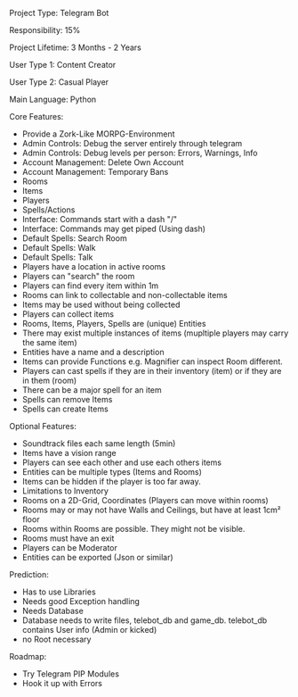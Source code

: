 Project Type: Telegram Bot

Responsibility: 15%

Project Lifetime: 3 Months - 2 Years

User Type 1: Content Creator

User Type 2: Casual Player

Main Language: Python

Core Features:
* Provide a Zork-Like MORPG-Environment
* Admin Controls: Debug the server entirely through telegram
* Admin Controls: Debug levels per person: Errors, Warnings, Info
* Account Management: Delete Own Account
* Account Management: Temporary Bans
* Rooms
* Items
* Players
* Spells/Actions
* Interface: Commands start with a dash "/"
* Interface: Commands may get piped (Using dash)
* Default Spells: Search Room
* Default Spells: Walk
* Default Spells: Talk
* Players have a location in active rooms
* Players can "search" the room
* Players can find every item within 1m
* Rooms can link to collectable and non-collectable items
* Items may be used without being collected
* Players can collect items
* Rooms, Items, Players, Spells are (unique) Entities
* There may exist multiple instances of items (mupltiple players may carry the same item)
* Entities have a name and a description
* Items can provide Functions e.g. Magnifier can inspect Room different.
* Players can cast spells if they are in their inventory (item) or if they are in them (room)
* There can be a major spell for an item
* Spells can remove Items
* Spells can create Items

Optional Features:
* Soundtrack files each same length (5min)
* Items have a vision range
* Players can see each other and use each others items
* Entities can be multiple types (Items and Rooms)
* Items can be hidden if the player is too far away.
* Limitations to Inventory
* Rooms on a 2D-Grid, Coordinates (Players can move within rooms)
* Rooms may or may not have Walls and Ceilings, but have at least 1cm² floor
* Rooms within Rooms are possible. They might not be visible.
* Rooms must have an exit
* Players can be Moderator
* Entities can be exported (Json or similar)

Prediction:
* Has to use Libraries
* Needs good Exception handling
* Needs Database
* Database needs to write files, telebot_db and game_db. telebot_db contains User info (Admin or kicked)
* no Root necessary

 
Roadmap:
* Try Telegram PIP Modules
* Hook it up with Errors
